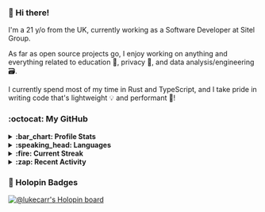 ### :wave: Hi there!

I'm a 21 y/o from the UK, currently working as a Software Developer at Sitel Group.

As far as open source projects go, I enjoy working on anything and everything related to education :school:, privacy :eyes:, and data analysis/engineering :card_file_box:.

I currently spend most of my time in Rust and TypeScript, and I take pride in writing code that's lightweight :bulb: and performant :muscle:!

### :octocat: My GitHub

<details>
  <summary><strong>:bar_chart: Profile Stats</strong></summary>
  <br />
  
  ![GitHub Stats](https://gh-stats-jarrl.vercel.app/api?show_icons=true)
</details>

<details>
  <summary><strong>:speaking_head: Languages</strong></summary>
  <br />
  
  ![GitHub Languages](https://gh-stats-jarrl.vercel.app/api/top-langs?layout=compact&hide_title=true&langs_count=10)
</details>

<details>
  <summary><strong>:fire: Current Streak</strong></summary>
  <br />
  
  ![GitHub Streak](https://github-readme-streak-stats.herokuapp.com/?user=lukecarr&include_all_commits=true)
</details>

<details>
  <summary><strong>:zap: Recent Activity</strong></summary>
  <br />
  
  * ⬆️ Pushed 1 commit to lukecarr/dotfiles
* ⬆️ Pushed 1 commit to lukecarr/dotfiles
* ⬆️ Pushed 1 commit to lukecarr/lukecarr
* 📦 Released "v1.1.1" in lukecarr/www
* ⬆️ Pushed 1 commit to lukecarr/www

  _Last refreshed at 2023-02-07T18:05:37Z_
</details>


### :pushpin: Holopin Badges

[![@lukecarr's Holopin board](https://holopin.me/lukecarr)](https://holopin.io/@lukecarr)
